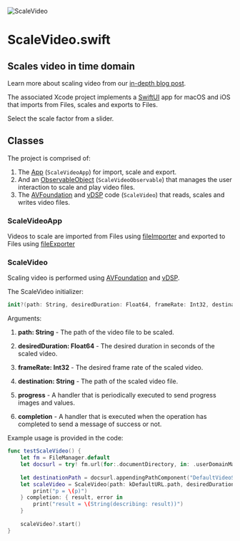 ![ScaleVideo](http://www.limit-point.com/assets/images/ScaleVideo.jpg)
# ScaleVideo.swift
## Scales video in time domain

Learn more about scaling video from our [in-depth blog post](https://www.limit-point.com/blog/2022/scale-video).

The associated Xcode project implements a [SwiftUI] app for macOS and iOS that imports from Files, scales and exports to Files.

Select the scale factor from a slider.

## Classes

The project is comprised of:

1. The [App] (`ScaleVideoApp`) for import, scale and export.
2. And an [ObservableObject] (`ScaleVideoObservable`) that manages the user interaction to scale and play video files.
3. The [AVFoundation] and [vDSP] code (`ScaleVideo`) that reads, scales and writes video files.

### ScaleVideoApp

Videos to scale are imported from Files using [fileImporter] and exported to Files using [fileExporter]

### ScaleVideo

Scaling video is performed using [AVFoundation] and [vDSP].

The ScaleVideo initializer:

```swift
init?(path: String, desiredDuration: Float64, frameRate: Int32, destination: String, progress: @escaping (CGFloat, CIImage?) -> Void, completion: @escaping (URL?, String?) -> Void)
```

Arguments:

1. **path: String** - The path of the video file to be scaled.

2. **desiredDuration: Float64** - The desired duration in seconds of the scaled video. 

3. **frameRate: Int32** - The desired frame rate of the scaled video. 

4. **destination: String** - The path of the scaled video file.

5. **progress** - A handler that is periodically executed to send progress images and values.

6. **completion** - A handler that is executed when the operation has completed to send a message of success or not.

Example usage is provided in the code: 

```swift
func testScaleVideo() {
    let fm = FileManager.default
    let docsurl = try! fm.url(for:.documentDirectory, in: .userDomainMask, appropriateFor: nil, create: true)
    
    let destinationPath = docsurl.appendingPathComponent("DefaultVideoScaled.mov").path
    let scaleVideo = ScaleVideo(path: kDefaultURL.path, desiredDuration: 8, frameRate: 30, destination: destinationPath) { p, _ in
        print("p = \(p)")
    } completion: { result, error in
        print("result = \(String(describing: result))")
    }
    
    scaleVideo?.start()
}
```

[App]: https://developer.apple.com/documentation/swiftui/app
[ObservableObject]: https://developer.apple.com/documentation/combine/observableobject
[AVFoundation]: https://developer.apple.com/documentation/avfoundation/
[vDSP]: https://developer.apple.com/documentation/accelerate/vdsp
[SwiftUI]: https://developer.apple.com/tutorials/swiftui
[fileImporter]: https://developer.apple.com/documentation/swiftui/form/fileimporter(ispresented:allowedcontenttypes:allowsmultipleselection:oncompletion:)
[fileExporter]: https://developer.apple.com/documentation/swiftui/form/fileexporter(ispresented:document:contenttype:defaultfilename:oncompletion:)-1srj
